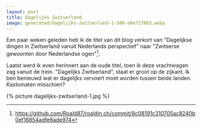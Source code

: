 ```yaml
---
layout: post
title: Dagelijks Zwitserland
image: generated/dagelijks-zwitserland-1-500-d4e727863.webp
---
```


Een paar weken geleden heb ik de titel van dit blog verkort van "Dagelijkse dingen in Zwitserland vanuit Nederlands perspectief" naar "Zwitserse gewoonten door Nederlandse ogen"[^1].

Laatst werd ik even herinnert aan de oude titel, toen ik deze vrachtwagen zag vanuit de trein. "Dagelijks Zwitserland", staat er groot op de zijkant. Ik ben benieuwd wat er dagelijks vervoert moet worden tussen beide landen. Kastomaten misschien?

{% picture dagelijks-zwitserland-1.jpg %}

[^1]: <https://github.com/Roald87/roaldin.ch/commit/8c08191c310705ac8240b0ef16854adfe6ade974>
